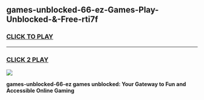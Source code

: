 
## games-unblocked-66-ez-Games-Play-Unblocked-&-Free-rti7f
<h3>
<a href="https://premium76.site?title=games-unblocked-66-ez&ref=24A">CLICK TO PLAY</a></h3>
<hr>

<h3>
<a href="https://premium76.site?title=games-unblocked-66-ez&ref=24A">CLICK 2 PLAY</a>
  
</h3>

<a href="https://premium76.site?title=games-unblocked-66-ez&ref=24A"><img src="https://clearcache.store/games.png"></a>


**games-unblocked-66-ez games unblocked: Your Gateway to Fun and Accessible Online Gaming**
